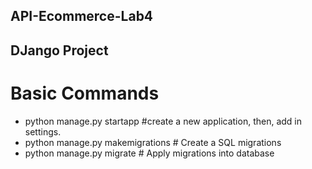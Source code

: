 ## API-Ecommerce-Lab4

## DJango Project

# Basic Commands
* python manage.py startapp <NameOfApp> #create a new application, then, add in settings.
* python manage.py makemigrations # Create a SQL migrations
* python manage.py migrate # Apply migrations into database